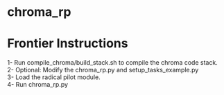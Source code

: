# chroma_rp

# Frontier Instructions

1- Run compile_chroma/build_stack.sh to compile the chroma code stack.\
2- Optional: Modify the chroma_rp.py and setup_tasks_example.py\
3- Load the radical pilot module.\
4- Run chroma_rp.py
